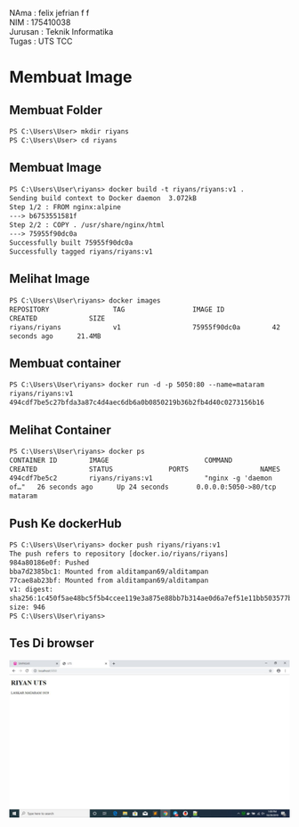 NAma : felix jefrian f f  
NIM : 175410038  
Jurusan : Teknik Informatika  
Tugas : UTS  TCC  

# Membuat Image   
## Membuat Folder  

    PS C:\Users\User> mkdir riyans  
    PS C:\Users\User> cd riyans  
## Membuat Image  

    PS C:\Users\User\riyans> docker build -t riyans/riyans:v1 .
    Sending build context to Docker daemon  3.072kB
    Step 1/2 : FROM nginx:alpine
    ---> b6753551581f
    Step 2/2 : COPY . /usr/share/nginx/html
    ---> 75955f90dc0a
    Successfully built 75955f90dc0a
    Successfully tagged riyans/riyans:v1  
## Melihat Image  

    PS C:\Users\User\riyans> docker images
    REPOSITORY                TAG                 IMAGE ID            CREATED             SIZE
    riyans/riyans             v1                  75955f90dc0a        42 seconds ago      21.4MB  
## Membuat container  

    PS C:\Users\User\riyans> docker run -d -p 5050:80 --name=mataram riyans/riyans:v1
    494cdf7be5c27bfda3a87c4d4aec6db6a0b0850219b36b2fb4d40c0273156b16  
## Melihat Container  

    PS C:\Users\User\riyans> docker ps
    CONTAINER ID        IMAGE                        COMMAND                  CREATED             STATUS              PORTS                  NAMES
    494cdf7be5c2        riyans/riyans:v1             "nginx -g 'daemon of…"   26 seconds ago      Up 24 seconds       0.0.0.0:5050->80/tcp   mataram  
## Push Ke dockerHub  

    PS C:\Users\User\riyans> docker push riyans/riyans:v1
    The push refers to repository [docker.io/riyans/riyans]
    984a80186e0f: Pushed                                                                                                    bba7d2385bc1: Mounted from alditampan69/alditampan                                                                      77cae8ab23bf: Mounted from alditampan69/alditampan                                                                      v1: digest: sha256:1c450f5ae48bc5f5b4ccee119e3a875e88bb7b314ae0d6a7ef51e11bb503577b size: 946
    PS C:\Users\User\riyans>  

## Tes Di browser  
![1](image/hasil.jpg)